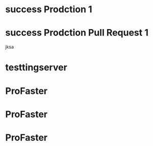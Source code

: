 # success Prodction 1
# success Prodction  Pull Request 1

jksa
# testtingserver
# ProFaster
# ProFaster
# ProFaster
